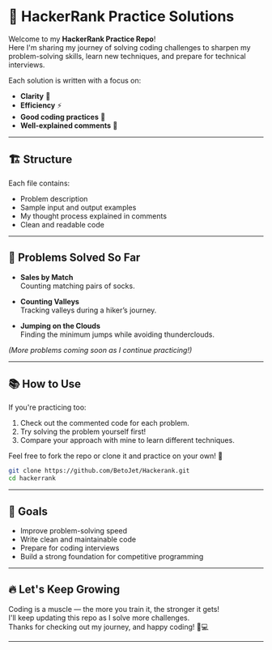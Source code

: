# 🚀 HackerRank Practice Solutions

Welcome to my **HackerRank Practice Repo**!  
Here I'm sharing my journey of solving coding challenges to sharpen my problem-solving skills, learn new techniques, and prepare for technical interviews.

Each solution is written with a focus on:
- **Clarity** 🧠
- **Efficiency** ⚡
- **Good coding practices** 📜
- **Well-explained comments** 💬

---

## 🏗️ Structure

Each file contains:
- Problem description
- Sample input and output examples
- My thought process explained in comments
- Clean and readable code

---

## 🧩 Problems Solved So Far

- **Sales by Match**  
  Counting matching pairs of socks.

- **Counting Valleys**  
  Tracking valleys during a hiker’s journey.

- **Jumping on the Clouds**  
  Finding the minimum jumps while avoiding thunderclouds.

_(More problems coming soon as I continue practicing!)_

---

## 📚 How to Use

If you're practicing too:
1. Check out the commented code for each problem.
2. Try solving the problem yourself first!
3. Compare your approach with mine to learn different techniques.

Feel free to fork the repo or clone it and practice on your own! 🚀

```bash
git clone https://github.com/BetoJet/Hackerank.git
cd hackerrank
```

---

## 🎯 Goals

- Improve problem-solving speed
- Write clean and maintainable code
- Prepare for coding interviews
- Build a strong foundation for competitive programming

---

## 🔥 Let's Keep Growing

Coding is a muscle — the more you train it, the stronger it gets!  
I'll keep updating this repo as I solve more challenges.  
Thanks for checking out my journey, and happy coding! 🚀💻

---
